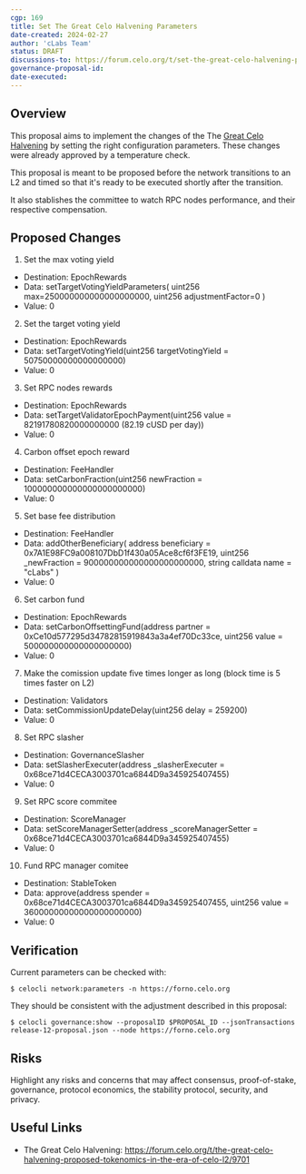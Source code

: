 ```yaml
---
cgp: 169
title: Set The Great Celo Halvening Parameters
date-created: 2024-02-27
author: 'cLabs Team'
status: DRAFT
discussions-to: https://forum.celo.org/t/set-the-great-celo-halvening-parameters/10455
governance-proposal-id:
date-executed:
---
```

 
## Overview
 
This proposal aims to implement the changes of the The [Great Celo Halvening](https://forum.celo.org/t/the-great-celo-halvening-proposed-tokenomics-in-the-era-of-celo-l2/9701) by setting the right configuration parameters. These changes were already approved by a temperature check. 

This proposal is meant to be proposed before the network transitions to an L2 and timed so that it's ready to be executed shortly after the transition.
 
It also stablishes the committee to watch RPC nodes performance, and their respective compensation.
 
## Proposed Changes

 
1. Set the max voting yield
  - Destination: EpochRewards
  - Data: setTargetVotingYieldParameters(
    uint256 max=250000000000000000000,
    uint256 adjustmentFactor=0
    )
  - Value: 0
2. Set the target voting yield
  - Destination: EpochRewards
  - Data: setTargetVotingYield(uint256 targetVotingYield = 50750000000000000000)
  - Value: 0
3. Set RPC nodes rewards
  - Destination: EpochRewards
  - Data: setTargetValidatorEpochPayment(uint256 value = 82191780820000000000 (82.19 cUSD per day))
  - Value: 0
4. Carbon offset epoch reward
  - Destination: FeeHandler
  - Data: setCarbonFraction(uint256 newFraction = 100000000000000000000000)
  - Value: 0
5. Set base fee distribution
  - Destination: FeeHandler
  - Data: addOtherBeneficiary(
    address beneficiary = 0x7A1E98FC9a008107DbD1f430a05Ace8cf6f3FE19,
    uint256 _newFraction = 900000000000000000000000,
    string calldata name = "cLabs"
  )
  - Value: 0
6. Set carbon fund
  - Destination: EpochRewards
  - Data: setCarbonOffsettingFund(address partner = 0xCe10d577295d34782815919843a3a4ef70Dc33ce, 
    uint256 value = 500000000000000000000) 
  - Value: 0
7. Make the comission update five times longer as long (block time is 5 times faster on L2)
  - Destination: Validators
  - Data: setCommissionUpdateDelay(uint256 delay = 259200)
  - Value: 0
8. Set RPC slasher
  - Destination: GovernanceSlasher
  - Data: setSlasherExecuter(address _slasherExecuter = 0x68ce71d4CECA3003701ca6844D9a345925407455)
  - Value: 0
9.   Set RPC score commitee
  - Destination: ScoreManager
  - Data: setScoreManagerSetter(address _scoreManagerSetter = 0x68ce71d4CECA3003701ca6844D9a345925407455)
  - Value: 0
10.   Fund RPC manager comitee
  - Destination: StableToken
  - Data: approve(address spender = 0x68ce71d4CECA3003701ca6844D9a345925407455, uint256 value = 36000000000000000000000)
  - Value: 0

 
## Verification

Current parameters can be checked with:

`$ celocli network:parameters -n https://forno.celo.org`

They should be consistent with the adjustment described in this proposal:

`$ celocli governance:show --proposalID $PROPOSAL_ID --jsonTransactions release-12-proposal.json --node https://forno.celo.org`

 
## Risks
 
Highlight any risks and concerns that may affect consensus, proof-of-stake, governance, protocol economics, the stability protocol, security, and privacy.
 
## Useful Links
 
* The Great Celo Halvening: https://forum.celo.org/t/the-great-celo-halvening-proposed-tokenomics-in-the-era-of-celo-l2/9701